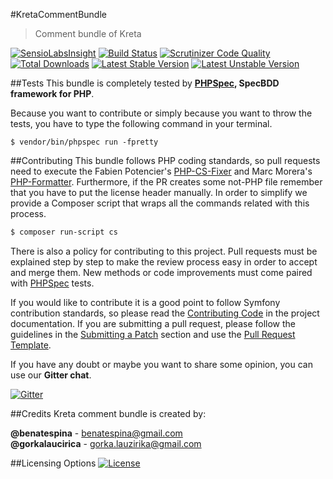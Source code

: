 #KretaCommentBundle
> Comment bundle of Kreta

[![SensioLabsInsight](https://insight.sensiolabs.com/projects/20f1e56b-22a3-4868-8ec6-cf2bf77f6e7c/mini.png)](https://insight.sensiolabs.com/projects/20f1e56b-22a3-4868-8ec6-cf2bf77f6e7c)
[![Build Status](https://travis-ci.org/kreta-plugins/CommentBundle.svg?branch=master)](https://travis-ci.org/kreta-plugins/CommentBundle)
[![Scrutinizer Code Quality](https://scrutinizer-ci.com/g/kreta-plugins/CommentBundle/badges/quality-score.png?b=master)](https://scrutinizer-ci.com/g/kreta-plugins/CommentBundle/?branch=master)
[![Total Downloads](https://poser.pugx.org/kreta/comment-bundle/downloads)](https://packagist.org/packages/kreta/comment-bundle)
[![Latest Stable Version](https://poser.pugx.org/kreta/comment-bundle/v/stable.svg)](https://packagist.org/packages/kreta/comment-bundle)
[![Latest Unstable Version](https://poser.pugx.org/kreta/comment-bundle/v/unstable.svg)](https://packagist.org/packages/kreta/comment-bundle)

##Tests
This bundle is completely tested by **[PHPSpec][1], SpecBDD framework for PHP**.

Because you want to contribute or simply because you want to throw the tests, you have to type the following command
in your terminal.
```
$ vendor/bin/phpspec run -fpretty
```
##Contributing
This bundle follows PHP coding standards, so pull requests need to execute the Fabien Potencier's [PHP-CS-Fixer][5]
and Marc Morera's [PHP-Formatter][6]. Furthermore, if the PR creates some not-PHP file remember that you have to put
the license header manually. In order to simplify we provide a Composer script that wraps all the commands related with
this process.
```bash
$ composer run-script cs
```

There is also a policy for contributing to this project. Pull requests must be explained step by step to make the
review process easy in order to accept and merge them. New methods or code improvements must come paired with
[PHPSpec][1] tests.

If you would like to contribute it is a good point to follow Symfony contribution standards, so please read the
[Contributing Code][2] in the project documentation. If you are submitting a pull request, please follow the guidelines
in the [Submitting a Patch][3] section and use the [Pull Request Template][4].

If you have any doubt or maybe you want to share some opinion, you can use our **Gitter chat**.

[![Gitter](https://badges.gitter.im/Join%20Chat.svg)](https://gitter.im/kreta/kreta?utm_source=badge&utm_medium=badge&utm_campaign=pr-badge&utm_content=badge)

##Credits
Kreta comment bundle is created by:
>
**@benatespina** - [benatespina@gmail.com](mailto:benatespina@gmail.com)<br>
**@gorkalaucirica** - [gorka.lauzirika@gmail.com](mailto:gorka.lauzirika@gmail.com)

##Licensing Options
[![License](https://poser.pugx.org/kreta/comment-bundle/license.svg)](https://github.com/kreta-plugins/CommentBundle/blob/master/LICENSE)

[1]: http://www.phpspec.net/
[2]: http://symfony.com/doc/current/contributing/code/index.html
[3]: http://symfony.com/doc/current/contributing/code/patches.html#check-list
[4]: http://symfony.com/doc/current/contributing/code/patches.html#make-a-pull-request
[5]: http://cs.sensiolabs.org/
[6]: https://github.com/mmoreram/php-formatter
